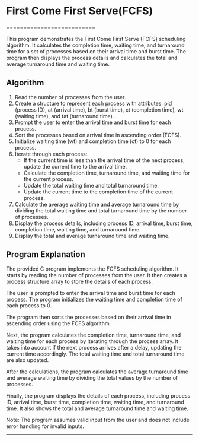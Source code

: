 # First Come First Serve(FCFS)
==========================

This program demonstrates the First Come First Serve (FCFS) scheduling algorithm. It calculates the completion time, waiting time, and turnaround time for a set of processes based on their arrival time and burst time. The program then displays the process details and calculates the total and average turnaround time and waiting time.

## Algorithm
1. Read the number of processes from the user.
2. Create a structure to represent each process with attributes: pid (process ID), at (arrival time), bt (burst time), ct (completion time), wt (waiting time), and tat (turnaround time).
3. Prompt the user to enter the arrival time and burst time for each process.
4. Sort the processes based on arrival time in ascending order (FCFS).
5. Initialize waiting time (wt) and completion time (ct) to 0 for each process.
6. Iterate through each process:
   - If the current time is less than the arrival time of the next process, update the current time to the arrival time.
   - Calculate the completion time, turnaround time, and waiting time for the current process.
   - Update the total waiting time and total turnaround time.
   - Update the current time to the completion time of the current process.
7. Calculate the average waiting time and average turnaround time by dividing the total waiting time and total turnaround time by the number of processes.
8. Display the process details, including process ID, arrival time, burst time, completion time, waiting time, and turnaround time.
9. Display the total and average turnaround time and waiting time.

## Program Explanation
The provided C program implements the FCFS scheduling algorithm. It starts by reading the number of processes from the user. It then creates a process structure array to store the details of each process.

The user is prompted to enter the arrival time and burst time for each process. The program initializes the waiting time and completion time of each process to 0.

The program then sorts the processes based on their arrival time in ascending order using the FCFS algorithm.

Next, the program calculates the completion time, turnaround time, and waiting time for each process by iterating through the process array. It takes into account if the next process arrives after a delay, updating the current time accordingly. The total waiting time and total turnaround time are also updated.

After the calculations, the program calculates the average turnaround time and average waiting time by dividing the total values by the number of processes.

Finally, the program displays the details of each process, including process ID, arrival time, burst time, completion time, waiting time, and turnaround time. It also shows the total and average turnaround time and waiting time.

Note: The program assumes valid input from the user and does not include error handling for invalid inputs.

---

